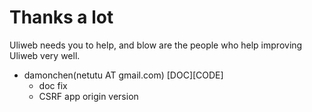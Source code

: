 Thanks a lot 
================

Uliweb needs you to help, and blow are the people who help improving Uliweb very well.

* damonchen(netutu AT gmail.com) [DOC][CODE]
    * doc fix
    * CSRF app origin version